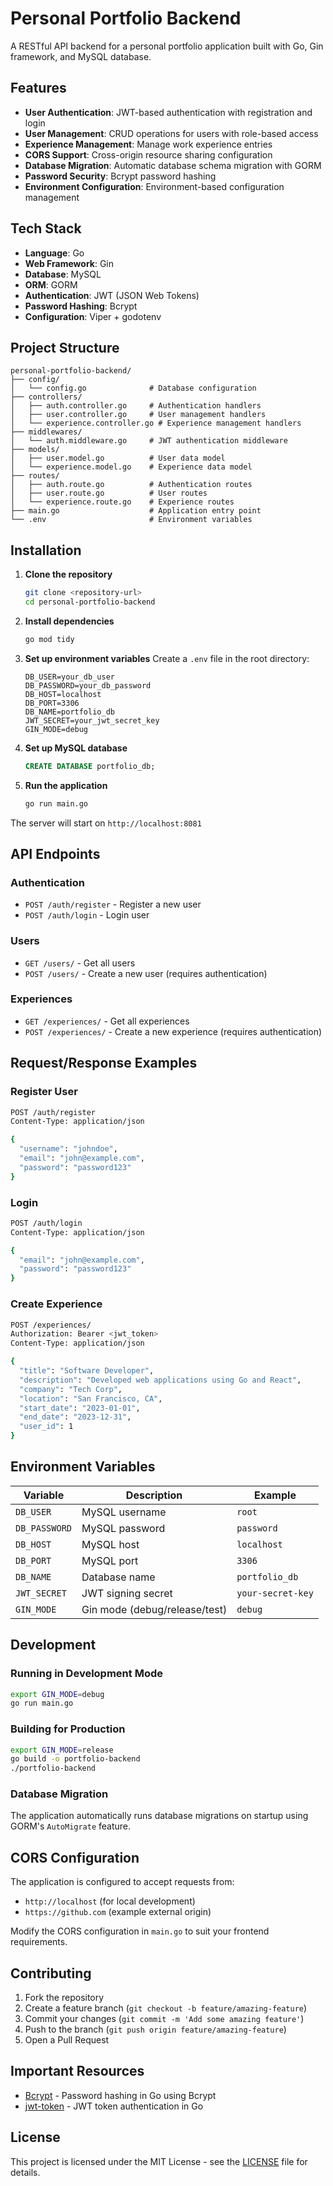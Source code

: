 # Personal Portfolio Backend

A RESTful API backend for a personal portfolio application built with Go, Gin framework, and MySQL database.

## Features

- **User Authentication**: JWT-based authentication with registration and login
- **User Management**: CRUD operations for users with role-based access
- **Experience Management**: Manage work experience entries
- **CORS Support**: Cross-origin resource sharing configuration
- **Database Migration**: Automatic database schema migration with GORM
- **Password Security**: Bcrypt password hashing
- **Environment Configuration**: Environment-based configuration management

## Tech Stack

- **Language**: Go
- **Web Framework**: Gin
- **Database**: MySQL
- **ORM**: GORM
- **Authentication**: JWT (JSON Web Tokens)
- **Password Hashing**: Bcrypt
- **Configuration**: Viper + godotenv

## Project Structure

```
personal-portfolio-backend/
├── config/
│   └── config.go              # Database configuration
├── controllers/
│   ├── auth.controller.go     # Authentication handlers
│   ├── user.controller.go     # User management handlers
│   └── experience.controller.go # Experience management handlers
├── middlewares/
│   └── auth.middleware.go     # JWT authentication middleware
├── models/
│   ├── user.model.go          # User data model
│   └── experience.model.go    # Experience data model
├── routes/
│   ├── auth.route.go          # Authentication routes
│   ├── user.route.go          # User routes
│   └── experience.route.go    # Experience routes
├── main.go                    # Application entry point
└── .env                       # Environment variables
```

## Installation

1. **Clone the repository**

   ```bash
   git clone <repository-url>
   cd personal-portfolio-backend
   ```

2. **Install dependencies**

   ```bash
   go mod tidy
   ```

3. **Set up environment variables**
   Create a `.env` file in the root directory:

   ```env
   DB_USER=your_db_user
   DB_PASSWORD=your_db_password
   DB_HOST=localhost
   DB_PORT=3306
   DB_NAME=portfolio_db
   JWT_SECRET=your_jwt_secret_key
   GIN_MODE=debug
   ```

4. **Set up MySQL database**

   ```sql
   CREATE DATABASE portfolio_db;
   ```

5. **Run the application**
   ```bash
   go run main.go
   ```

The server will start on `http://localhost:8081`

## API Endpoints

### Authentication

- `POST /auth/register` - Register a new user
- `POST /auth/login` - Login user

### Users

- `GET /users/` - Get all users
- `POST /users/` - Create a new user (requires authentication)

### Experiences

- `GET /experiences/` - Get all experiences
- `POST /experiences/` - Create a new experience (requires authentication)

## Request/Response Examples

### Register User

```bash
POST /auth/register
Content-Type: application/json

{
  "username": "johndoe",
  "email": "john@example.com",
  "password": "password123"
}
```

### Login

```bash
POST /auth/login
Content-Type: application/json

{
  "email": "john@example.com",
  "password": "password123"
}
```

### Create Experience

```bash
POST /experiences/
Authorization: Bearer <jwt_token>
Content-Type: application/json

{
  "title": "Software Developer",
  "description": "Developed web applications using Go and React",
  "company": "Tech Corp",
  "location": "San Francisco, CA",
  "start_date": "2023-01-01",
  "end_date": "2023-12-31",
  "user_id": 1
}
```

## Environment Variables

| Variable      | Description                   | Example           |
| ------------- | ----------------------------- | ----------------- |
| `DB_USER`     | MySQL username                | `root`            |
| `DB_PASSWORD` | MySQL password                | `password`        |
| `DB_HOST`     | MySQL host                    | `localhost`       |
| `DB_PORT`     | MySQL port                    | `3306`            |
| `DB_NAME`     | Database name                 | `portfolio_db`    |
| `JWT_SECRET`  | JWT signing secret            | `your-secret-key` |
| `GIN_MODE`    | Gin mode (debug/release/test) | `debug`           |

## Development

### Running in Development Mode

```bash
export GIN_MODE=debug
go run main.go
```

### Building for Production

```bash
export GIN_MODE=release
go build -o portfolio-backend
./portfolio-backend
```

### Database Migration

The application automatically runs database migrations on startup using GORM's `AutoMigrate` feature.

## CORS Configuration

The application is configured to accept requests from:

- `http://localhost` (for local development)
- `https://github.com` (example external origin)

Modify the CORS configuration in `main.go` to suit your frontend requirements.

## Contributing

1. Fork the repository
2. Create a feature branch (`git checkout -b feature/amazing-feature`)
3. Commit your changes (`git commit -m 'Add some amazing feature'`)
4. Push to the branch (`git push origin feature/amazing-feature`)
5. Open a Pull Request

## Important Resources

- [Bcrypt](https://mojoauth.com/hashing/bcrypt-in-go/) - Password hashing in Go using Bcrypt
- [jwt-token](https://medium.com/@cheickzida/golang-implementing-jwt-token-authentication-bba9bfd84d60) - JWT token authentication in Go

## License

This project is licensed under the MIT License - see the [LICENSE](LICENSE) file for details.
